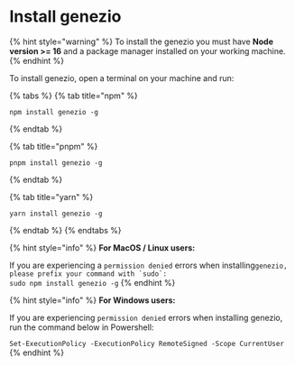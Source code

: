 # Install genezio

{% hint style="warning" %}
To install the genezio you must have **Node version >= 16** and a package manager installed on your working machine.
{% endhint %}

To install genezio, open a terminal on your machine and run:

{% tabs %}
{% tab title="npm" %}
```
npm install genezio -g
```
{% endtab %}

{% tab title="pnpm" %}
```
pnpm install genezio -g
```
{% endtab %}

{% tab title="yarn" %}
```
yarn install genezio -g
```
{% endtab %}
{% endtabs %}

{% hint style="info" %}
**For MacOS / Linux users:**

If you are experiencing a `permission denied` errors when installing``genezio, please prefix your command with `sudo`:``\
`sudo npm install genezio -g`
{% endhint %}

{% hint style="info" %}
**For Windows users:**

If you are experiencing `permission denied` errors when installing genezio, run the command below in Powershell:

`Set-ExecutionPolicy -ExecutionPolicy RemoteSigned -Scope CurrentUser`
{% endhint %}
